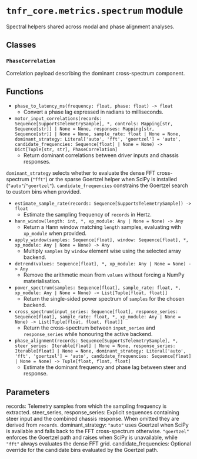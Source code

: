 # `tnfr_core.metrics.spectrum` module
Spectral helpers shared across modal and phase alignment analyses.

## Classes
### `PhaseCorrelation`
Correlation payload describing the dominant cross-spectrum component.

## Functions
- `phase_to_latency_ms(frequency: float, phase: float) -> float`
  - Convert a phase lag expressed in radians to milliseconds.
- `motor_input_correlations(records: Sequence[SupportsTelemetrySample], *, controls: Mapping[str, Sequence[str]] | None = None, responses: Mapping[str, Sequence[str]] | None = None, sample_rate: float | None = None, dominant_strategy: Literal['auto', 'fft', 'goertzel'] = 'auto', candidate_frequencies: Sequence[float] | None = None) -> Dict[Tuple[str, str], PhaseCorrelation]`
  - Return dominant correlations between driver inputs and chassis responses.

``dominant_strategy`` selects whether to evaluate the dense FFT
cross-spectrum (``"fft"``) or the sparse Goertzel helper when SciPy is
installed (``"auto"``/``"goertzel"``). ``candidate_frequencies`` constrains
the Goertzel search to custom bins when provided.
- `estimate_sample_rate(records: Sequence[SupportsTelemetrySample]) -> float`
  - Estimate the sampling frequency of ``records`` in Hertz.
- `hann_window(length: int, *, xp_module: Any | None = None) -> Any`
  - Return a Hann window matching ``length`` samples, evaluating with ``xp_module`` when provided.
- `apply_window(samples: Sequence[float], window: Sequence[float], *, xp_module: Any | None = None) -> Any`
  - Multiply ``samples`` by ``window`` element wise using the selected array backend.
- `detrend(values: Sequence[float], *, xp_module: Any | None = None) -> Any`
  - Remove the arithmetic mean from ``values`` without forcing a NumPy materialisation.
- `power_spectrum(samples: Sequence[float], sample_rate: float, *, xp_module: Any | None = None) -> List[Tuple[float, float]]`
  - Return the single-sided power spectrum of ``samples`` for the chosen backend.
- `cross_spectrum(input_series: Sequence[float], response_series: Sequence[float], sample_rate: float, *, xp_module: Any | None = None) -> List[Tuple[float, float, float]]`
  - Return the cross-spectrum between ``input_series`` and ``response_series`` while honouring the active backend.
- `phase_alignment(records: Sequence[SupportsTelemetrySample], *, steer_series: Iterable[float] | None = None, response_series: Iterable[float] | None = None, dominant_strategy: Literal['auto', 'fft', 'goertzel'] = 'auto', candidate_frequencies: Sequence[float] | None = None) -> Tuple[float, float, float]`
  - Estimate the dominant frequency and phase lag between steer and response.

Parameters
----------
records:
    Telemetry samples from which the sampling frequency is extracted.
steer_series, response_series:
    Explicit sequences containing steer input and the combined chassis
    response.  When omitted they are derived from ``records``.
dominant_strategy:
    ``"auto"`` uses Goertzel when SciPy is available and falls back to the
    FFT cross-spectrum otherwise. ``"goertzel"`` enforces the Goertzel path
    and raises when SciPy is unavailable, while ``"fft"`` always evaluates
    the dense FFT grid.
candidate_frequencies:
    Optional override for the candidate bins evaluated by the Goertzel path.

